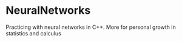 # NeuralNetworks
Practicing with neural networks in C++. More for personal growth in statistics and calculus
